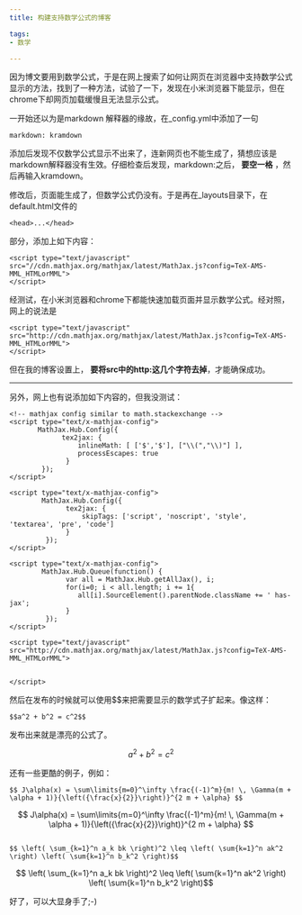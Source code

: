 ```yaml
---
title: 构建支持数学公式的博客

tags:
- 数学

---
```


因为博文要用到数学公式，于是在网上搜索了如何让网页在浏览器中支持数学公式显示的方法，找到了一种方法，试验了一下，发现在小米浏览器下能显示，但在chrome下却网页加载缓慢且无法显示公式。

一开始还以为是markdown 解释器的缘故，在_config.yml中添加了一句
```
markdown: kramdown

```
添加后发现不仅数学公式显示不出来了，连新网页也不能生成了，猜想应该是markdown解释器没有生效。仔细检查后发现，markdown:之后， **要空一格** ，然后再输入kramdown。

修改后，页面能生成了，但数学公式仍没有。于是再在_layouts目录下，在default.html文件的
```
<head>...</head>
```
部分，添加上如下内容：

```
<script type="text/javascript"
src="//cdn.mathjax.org/mathjax/latest/MathJax.js?config=TeX-AMS-MML_HTMLorMML">
</script>

```
经测试，在小米浏览器和chrome下都能快速加载页面并显示数学公式。经对照，网上的说法是
```
<script type="text/javascript"
src="http://cdn.mathjax.org/mathjax/latest/MathJax.js?config=TeX-AMS-MML_HTMLorMML">
</script>

```
但在我的博客设置上， **要将src中的http:这几个字符去掉**，才能确保成功。

---
另外，网上也有说添加如下内容的，但我没测试：
```
<!-- mathjax config similar to math.stackexchange --> 
<script type="text/x-mathjax-config"> 
       MathJax.Hub.Config({ 
             tex2jax: { 
                 inlineMath: [ ['$','$'], ["\\(","\\)"] ],               
                 processEscapes: true
              } 
        }); 
</script> 

<script type="text/x-mathjax-config"> 
        MathJax.Hub.Config({ 
              tex2jax: { 
                  skipTags: ['script', 'noscript', 'style', 'textarea', 'pre', 'code'] 
              } 
         }); 
</script> 

<script type="text/x-mathjax-config">
        MathJax.Hub.Queue(function() { 
              var all = MathJax.Hub.getAllJax(), i;
              for(i=0; i < all.length; i += 1{ 
                 all[i].SourceElement().parentNode.className += ' has-jax'; 
              } 
         }); 
</script> 

<script type="text/javascript" 
src="http://cdn.mathjax.org/mathjax/latest/MathJax.js?config=TeX-AMS-MML_HTMLorMML">


</script>
```

然后在发布的时候就可以使用$$来把需要显示的数学式子扩起来。像这样：

```
$$a^2 + b^2 = c^2$$
```


发布出来就是漂亮的公式了。

$$a^2 + b^2 = c^2$$


还有一些更酷的例子，例如：

```
$$ J\alpha(x) = \sum\limits{m=0}^\infty \frac{(-1)^m}{m! \, \Gamma(m + \alpha + 1)}{\left({\frac{x}{2}}\right)}^{2 m + \alpha} $$
```

$$ J\alpha(x) = \sum\limits{m=0}^\infty \frac{(-1)^m}{m! \, \Gamma(m + \alpha + 1)}{\left({\frac{x}{2}}\right)}^{2 m + \alpha} $$


```

$$ \left( \sum_{k=1}^n a_k bk \right)^2 \leq \left( \sum{k=1}^n ak^2 \right) \left( \sum{k=1}^n b_k^2 \right)$$
```


$$ \left( \sum_{k=1}^n a_k bk \right)^2 \leq \left( \sum{k=1}^n ak^2 \right) \left( \sum{k=1}^n b_k^2 \right)$$

好了，可以大显身手了;-)
